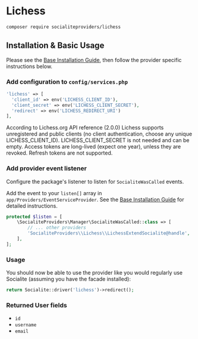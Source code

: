 # Lichess

```bash
composer require socialiteproviders/lichess
```

## Installation & Basic Usage

Please see the [Base Installation Guide](https://socialiteproviders.com/usage/), then follow the provider specific instructions below.

### Add configuration to `config/services.php`

```php
'lichess' => [
  'client_id' => env('LICHESS_CLIENT_ID'),
  'client_secret' => env('LICHESS_CLIENT_SECRET'),
  'redirect' => env('LICHESS_REDIRECT_URI')
],
```

According to Lichess.org API reference (2.0.0) Lichess supports unregistered and public clients (no client authentication, choose any unique LICHESS_CLIENT_ID). LICHESS_CLIENT_SECRET is not needed and can be empty. Access tokens are long-lived (expect one year), unless they are revoked. Refresh tokens are not supported.

### Add provider event listener

Configure the package's listener to listen for `SocialiteWasCalled` events.

Add the event to your `listen[]` array in `app/Providers/EventServiceProvider`. See the [Base Installation Guide](https://socialiteproviders.com/usage/) for detailed instructions.

```php
protected $listen = [
    \SocialiteProviders\Manager\SocialiteWasCalled::class => [
        // ... other providers
        'SocialiteProviders\\Lichess\\LichessExtendSocialite@handle',
    ],
];
```

### Usage

You should now be able to use the provider like you would regularly use Socialite (assuming you have the facade installed):

```php
return Socialite::driver('lichess')->redirect();
```

### Returned User fields

- ``id``
- ``username``
- ``email``


